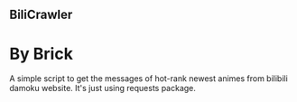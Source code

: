 ## BiliCrawler
# By Brick
A simple script to get the messages of hot-rank newest animes from bilibili damoku website.
It's just using requests package.
